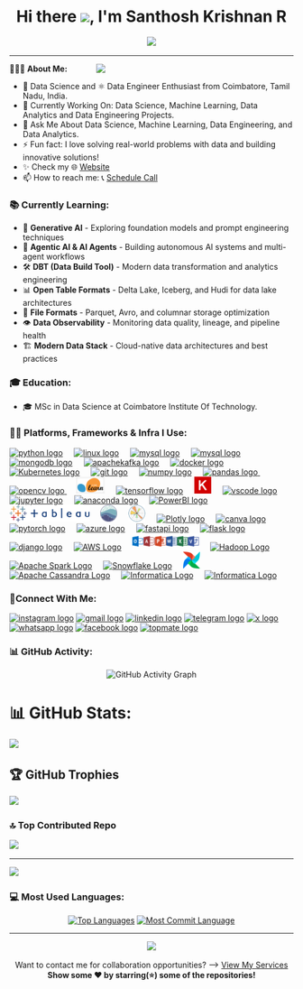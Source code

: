 <h1 align="center">Hi there <img src="https://media.giphy.com/media/hvRJCLFzcasrR4ia7z/giphy.gif" width="32">, I'm Santhosh Krishnan R</h1>

<p align="center">
  <img src="https://readme-typing-svg.herokuapp.com?font=Fira+Code&duration=4000&pause=1000&color=00BFA6&center=true&width=900&lines=Data+Scientist+%7C+AIML+%7C+Data+Engineer;ETL+Pipelines+%7C+Cloud+%7C+Big+Data;Transforming+data+into+scalable+insights+and+business-driven+solutions" />
</p>

-----------------------------------------------------------

👨🏻‍💻 **About Me:** <img src="https://user-images.githubusercontent.com/74038190/212750996-938b257b-266c-45a7-9af7-655341c0f58b.gif" min-width="300px" max-width="300px" width="350px" align="right"> 

- 🚀 Data Science and ⚛ Data Engineer Enthusiast from Coimbatore, Tamil Nadu, India.
- 🔭 Currently Working On: Data Science, Machine Learning, Data Analytics and Data Engineering Projects.
- 💬 Ask Me About Data Science, Machine Learning, Data Engineering, and Data Analytics.
- ⚡ Fun fact: I love solving real-world problems with data and building innovative solutions!
- ✨ Check my 🌐 [Website](https://santhoshkrishnan30.github.io/) 
- 📫 How to reach me: 📞 [Schedule Call](https://topmate.io/santhoshkrishnan30/)

### **📚 Currently Learning:**

- 🤖 **Generative AI** - Exploring foundation models and prompt engineering techniques
- 🧠 **Agentic AI & AI Agents** - Building autonomous AI systems and multi-agent workflows
- 🛠️ **DBT (Data Build Tool)** - Modern data transformation and analytics engineering
- 📊 **Open Table Formats** - Delta Lake, Iceberg, and Hudi for data lake architectures
- 📁 **File Formats** - Parquet, Avro, and columnar storage optimization
- 👁️ **Data Observability** - Monitoring data quality, lineage, and pipeline health
- 🏗️ **Modern Data Stack** - Cloud-native data architectures and best practices

   
### **🎓 Education:**

 - 🎓 MSc in Data Science at Coimbatore Institute Of Technology.

### **🔧🧠 Platforms, Frameworks & Infra I Use:**

<div align="left">
  <a href="https://www.python.org/"><img src="https://cdn.jsdelivr.net/gh/devicons/devicon/icons/python/python-original.svg" height="30" alt="python logo"  /></a>
  <img width="12" />
  <a href="https://www.linux.org/"><img src="https://cdn.jsdelivr.net/gh/devicons/devicon/icons/linux/linux-original.svg" height="30" alt="linux logo"  /></a>
  <img width="12" />
  <a href="https://www.mysql.com/"><img src="https://cdn.jsdelivr.net/gh/devicons/devicon/icons/mysql/mysql-original.svg" height="30" alt="mysql logo"  /></a>
  <img width="12" />
  <a href="https://www.postgresql.org/"><img src="https://www.vectorlogo.zone/logos/postgresql/postgresql-icon.svg" height="30" alt="mysql logo"  /></a>
  <img width="12" />
  <a href="https://www.mongodb.com/"><img src="https://cdn.jsdelivr.net/gh/devicons/devicon/icons/mongodb/mongodb-original.svg" height="30" alt="mongodb logo"  /></a>
  <img width="12" />
  <a href="https://kafka.apache.org/"><img src="https://www.vectorlogo.zone/logos/apache_kafka/apache_kafka-ar21~bgwhite.svg" height="30" alt="apachekafka logo"  /></a>
  <img width="12" />
  <a href="https://www.docker.com/"><img src="https://cdn.jsdelivr.net/gh/devicons/devicon/icons/docker/docker-original.svg" height="30" alt="docker logo"  /></a>
  <img width="12" />
  <a href="https://kubernetes.io/"><img src="https://www.vectorlogo.zone/logos/kubernetes/kubernetes-ar21~bgwhite.svg" height="30" alt="Kubernetes logo"  /></a>
  <img width="12" />
  <a href="https://git-scm.com/"><img src="https://cdn.jsdelivr.net/gh/devicons/devicon/icons/git/git-original.svg" height="30" alt="git logo"  /></a>
  <img width="12" />
  <a href="https://numpy.org/"><img src="https://cdn.jsdelivr.net/gh/devicons/devicon/icons/numpy/numpy-original.svg" height="30" alt="numpy logo"  /></a>
  <img width="12" />
  <a href="https://pandas.pydata.org/"><img src="https://cdn.jsdelivr.net/gh/devicons/devicon/icons/pandas/pandas-original.svg" height="30" alt="pandas logo"  /> </a>
  <img width="12" />
  <a href="https://opencv.org/"><img src="https://www.vectorlogo.zone/logos/opencv/opencv-ar21~bgwhite.svg" height="30" alt="opencv logo"  /> </a>
  <img width="12" />
  <a href="https://scikit-learn.org/stable"><img src="https://github.com/scikit-learn/scikit-learn/blob/main/doc/logos/brand_guidelines/scikitlearn_logo_clearspace_updated.png" height="30" alt="SKlearn  Logo"/></a>
  <img width="12" />
  <a href="https://www.tensorflow.org/"><img src="https://cdn.jsdelivr.net/gh/devicons/devicon/icons/tensorflow/tensorflow-original.svg" height="30" alt="tensorflow logo"  /></a>
  <img width="12" />
  <a href="https://keras.io/"><img src="https://raw.githubusercontent.com/santhoshkrishnan30/logo/main/Keras.png" height="30" alt="Keras  Logo"/></a>
  <img width="12" />
  <a href="https://code.visualstudio.com/"><img src="https://cdn.jsdelivr.net/gh/devicons/devicon/icons/vscode/vscode-original.svg" height="30" alt="vscode logo"  /></a>
  <img width="12" />
  <a href="https://jupyter.org/"><img src="https://cdn.jsdelivr.net/gh/devicons/devicon/icons/jupyter/jupyter-original.svg" height="30" alt="jupyter logo"  /></a>
  <img width="12" />
  <a href="https://www.anaconda.com/"><img src="https://cdn.jsdelivr.net/gh/devicons/devicon/icons/anaconda/anaconda-original.svg" height="30" alt="anaconda logo"  /></a>
  <img width="12" />
  <a href="https://app.powerbi.com/singleSignOn?ru=https%3A%2F%2Fapp.powerbi.com%2F%3FnoSignUpCheck%3D1"><img src="https://github.com/microsoft/PowerBI-Icons/blob/main/PNG/Desktop.png" height="30" 
  alt="PowerBI logo"  /></a>
  <img width="12" />
  <a href="https://www.tableau.com/"><img src="https://raw.githubusercontent.com/santhoshkrishnan30/logo/main/tableau.png" height="30" alt="tableau  Logo"/></a>
  <img width="12" />
  <a href="https://seaborn.pydata.org/"><img src="https://raw.githubusercontent.com/santhoshkrishnan30/logo/main/seaborn.png" height="30" alt="seaborn  Logo"/></a>
  <img width="12" />
  <a href="https://matplotlib.org//"><img src="https://raw.githubusercontent.com/santhoshkrishnan30/logo/main/Matplotlib.png" height="30" alt="Matplotlib  Logo"/></a>
  <img width="12" />
  <a href="https://plotly.com/"><img src="https://www.vectorlogo.zone/logos/plotly/plotly-official.svg" height="30" alt="Plotly logo"  /></a>
  <img width="12" />
  <a href="https://www.canva.com/"><img src="https://cdn.jsdelivr.net/gh/devicons/devicon/icons/canva/canva-original.svg" height="30" alt="canva logo"  /></a>
  <img width="12" />
  <a href="https://pytorch.org/"><img src="https://cdn.jsdelivr.net/gh/devicons/devicon/icons/pytorch/pytorch-original.svg" height="30" alt="pytorch logo"  /></a>
  <img width="12" />
  <a href="https://azure.microsoft.com/"><img src="https://cdn.jsdelivr.net/gh/devicons/devicon/icons/azure/azure-original.svg" height="30" alt="azure logo"  /></a>
  <img width="12" />
  <a href="https://fastapi.tiangolo.com/"><img src="https://cdn.jsdelivr.net/gh/devicons/devicon/icons/fastapi/fastapi-original.svg" height="30" alt="fastapi logo"  /></a>
  <img width="12" />
  <a href="https://flask.palletsprojects.com/"><img src="https://miro.medium.com/v2/resize:fit:1200/0*xoD5EJbkcrkrn4Bc.png" height="30" alt="flask logo"  /></a>
  <img width="12" />
  <a href="https://www.djangoproject.com/"><img src="https://1000logos.net/wp-content/uploads/2020/08/Django-Logo.png" height="30" alt="django logo"  /></a>
  <img width="12" />
  <a href="https://aws.amazon.com/"><img src="https://logos-world.net/wp-content/uploads/2021/08/Amazon-Web-Services-AWS-Emblem.png" height="30" alt="AWS Logo"/></a>
  <img width="12" />
  <a href="https://www.microsoft.com/en-in/microsoft-365/microsoft-office"><img src="https://raw.githubusercontent.com/santhoshkrishnan30/logo/main/microsoft-office-png-logo-4836.png" height="30" alt="Microsoft Excel Logo"/></a>
  <img width="12" />
  <a href="https://hadoop.apache.org/"><img src="https://upload.wikimedia.org/wikipedia/commons/thumb/0/0e/Hadoop_logo.svg/1200px-Hadoop_logo.svg.png" height="30" alt="Hadoop Logo"/></a>
  <img width="12" />
  <a href="https://spark.apache.org/"><img src="https://db0dce98.delivery.rocketcdn.me/es/files/2022/08/apache-spark.webp" height="30" alt="Apache Spark Logo"/></a>
  <img width="12" />
  <a href="https://www.snowflake.com/"><img src="https://www.vectorlogo.zone/logos/snowflake/snowflake-ar21.svg" height="30" alt="Snowflake Logo"/></a>
  <img width="12" />
  <a href="https://airflow.apache.org/"><img src="https://raw.githubusercontent.com/santhoshkrishnan30/logo/main/Apache Airflow.png" height="30" alt="Apache Airflow Logo"/></a>
  <img width="12" />
  <a href="https://cassandra.apache.org/"><img src="https://fontslogo.com/wp-content/uploads/2018/12/Apache-Cassandra-Logo-Font.jpg" height="30" alt="Apache Cassandra Logo"/></a>
  <img width="12" />
  <a href="https://now.informatica.com/IICS-Cloud-Data-Integration-Services-onDemand.html"><img src="https://encrypted-tbn0.gstatic.com/images?q=tbn:ANd9GcRTbIx_NINb0NG1w78rXySN-Yy042PpFLlu2A&s" height="30" alt="Informatica Logo"/></a>
  <img width="12" />
  <a href="https://www.databricks.com/"><img src="https://encrypted-tbn0.gstatic.com/images?q=tbn:ANd9GcS4Yb7DInlHLg7OmHr3wutAjndwNS-9UqW9Bg&s" height="30" alt="Informatica Logo"/></a>
  <img width="12" />
</div>

### **🔗Connect With Me:**

<div align="left">
  <a href="https://www.instagram.com/_santhosh_krishnan_sk/"><img src="https://img.shields.io/static/v1?message=Instagram&logo=instagram&label=&color=E4405F&logoColor=white&labelColor=&style=for-the-badge" height="35" alt="instagram logo"  /></a>
  <a href="mailto:santhoshkrishnan3006@gmail.com"><img src="https://img.shields.io/static/v1?message=Gmail&logo=gmail&label=&color=D14836&logoColor=white&labelColor=&style=for-the-badge" height="35" alt="gmail logo"  /></a>
  <a href="https://www.linkedin.com/in/santhoshkrish03/"><img src="https://img.shields.io/static/v1?message=LinkedIn&logo=linkedin&label=&color=0077B5&logoColor=white&labelColor=&style=for-the-badge" height="35" alt="linkedin logo"  /></a>
  <a href="https://t.me/Santhosh_krishnan_sk"><img src="https://img.shields.io/static/v1?message=Telegram&logo=telegram&label=&color=2CA5E0&logoColor=white&labelColor=&style=for-the-badge" height="35" alt="telegram logo"  /></a>
  <a href="https://x.com/Santhos83686951"><img src="https://img.shields.io/static/v1?message=X&logo=x&label=&color=000000&logoColor=white&labelColor=&style=for-the-badge" height="35" alt="x logo"  /></a>
  <a href="https://wa.me/qr/4E72VQPCQO52E1"><img src="https://img.shields.io/static/v1?message=Whatsapp&logo=whatsapp&label=&color=25D366&logoColor=white&labelColor=&style=for-the-badge" height="35" alt="whatsapp logo"  /></a>
  <a href="https://www.facebook.com/sk30603/"><img src="https://img.shields.io/static/v1?message=Facebook&logo=facebook&label=&color=1877F2&logoColor=white&labelColor=&style=for-the-badge" height="35" alt="facebook logo"  /></a>
  <a href="https://topmate.io/santhoshkrishnan30/"><img src="https://img.shields.io/static/v1?message=Topmate&logo=calendar&label=&color=F5F5F5&logoColor=white&labelColor=&style=for-the-badge" height="35" alt="topmate logo"  /></a>
</div>

### 📊 GitHub Activity:

<div align="center">
   
![GitHub Activity Graph](https://github-readme-activity-graph.vercel.app/graph?username=santhoshkrishnan30&theme=dracula&hide_border=true&area=true)

</div>

# 📊 GitHub Stats:
![](https://nirzak-streak-stats.vercel.app/?user=santhoshkrishnan30&theme=radical&hide_border=false)<br/>


## 🏆 GitHub Trophies
![](https://github-profile-trophy.vercel.app/?username=santhoshkrishnan30&theme=radical&no-frame=false&no-bg=false&margin-w=4)

### 🔝 Top Contributed Repo
![](https://github-contributor-stats.vercel.app/api?username=santhoshkrishnan30&limit=5&theme=dark&combine_all_yearly_contributions=true)

---
[![](https://visitcount.itsvg.in/api?id=santhoshkrishnan30&icon=0&color=0)](https://visitcount.itsvg.in)

<!-- Proudly created with GPRM ( https://gprm.itsvg.in ) -->

### 💻 Most Used Languages:

<div align="center">

[![Top Languages](https://github-profile-summary-cards.vercel.app/api/cards/repos-per-language?username=santhoshkrishnan30&theme=radical)](https://github.com/vn7n24fzkq/github-profile-summary-cards)
[![Most Commit Language](https://github-profile-summary-cards.vercel.app/api/cards/most-commit-language?username=santhoshkrishnan30&theme=radical)](https://github.com/vn7n24fzkq/github-profile-summary-cards)

</div>

---

<div align="center">

[![](https://visitcount.itsvg.in/api?id=santhoshkrishnan30&label=Profile%20Views&color=12&icon=5&pretty=false)](https://visitcount.itsvg.in)

</div>

<p align="center">
Want to contact me for collaboration opportunities? ⟶ <a href="https://santhoshkrishnan30.github.io/#services">View My Services</a><br>
<b> Show some ❤️ by starring(⭐) some of the repositories!</b>
</p>
